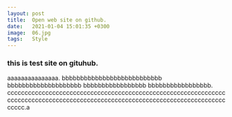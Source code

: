 ```yaml
---
layout: post
title:  Open web site on github.
date:   2021-01-04 15:01:35 +0300
image:  06.jpg
tags:   Style
---
```


### this is test site on gituhub.

aaaaaaaaaaaaaaa.
bbbbbbbbbbbbbbbbbbbbbbbbbbb bbbbbbbbbbbbbbbbbbbb bbbbbbbbbbbbbbbbb bbbbbbbbbbbbbbbbb.
ccccccccccccccccccccccccccccccccccccccccccccccccccccccccccccccccccccccccccccccccccccccccccccccccccccccccccccccccccccccccccccccccccc.a

